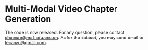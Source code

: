 # Multi-Modal Video Chapter Generation
The code is now released.
For any question, please contact shaocao@mail.sdu.edu.cn. As for the dataset, you may send email to lecanyu@gmail.com.
